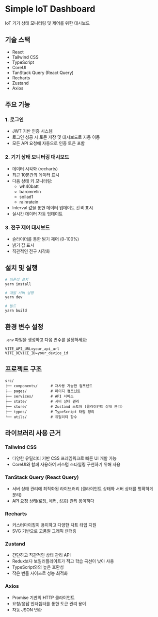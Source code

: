 # Simple IoT Dashboard

IoT 기기 상태 모니터링 및 제어를 위한 대시보드

## 기술 스택

- React
- Tailwind CSS
- TypeScript
- CoreUI
- TanStack Query (React Query)
- Recharts
- Zustand
- Axios

## 주요 기능

### 1. 로그인

- JWT 기반 인증 시스템
- 로그인 성공 시 토큰 저장 및 대시보드로 자동 이동
- 모든 API 요청에 자동으로 인증 토큰 포함

### 2. 기기 상태 모니터링 대시보드

- 데이터 시각화 (recharts)
- 최근 10분간의 데이터 표시
- 다음 상태 키 모니터링:
  - wh40batt
  - baromrelin
  - soilad1
  - rainratein
- Interval 값을 통한 데이터 업데이트 간격 표시
- 실시간 데이터 자동 업데이트

### 3. 전구 제어 대시보드

- 슬라이더를 통한 밝기 제어 (0-100%)
- 밝기 값 표시
- 직관적인 전구 시각화

## 설치 및 실행

```bash
# 의존성 설치
yarn install

# 개발 서버 실행
yarn dev

# 빌드
yarn build
```

## 환경 변수 설정

`.env` 파일을 생성하고 다음 변수를 설정하세요:

```env
VITE_API_URL=your_api_url
VITE_DEVICE_ID=your_device_id
```

## 프로젝트 구조

```
src/
├── components/      # 재사용 가능한 컴포넌트
├── pages/           # 페이지 컴포넌트
├── services/        # API 서비스
├── state/           # 서버 상태 관리
├── store/           # Zustand 스토어 (클라이언트 상태 관리)
├── types/           # TypeScript 타입 정의
└── utils/           # 유틸리티 함수
```

## 라이브러리 사용 근거

### Tailwind CSS

- 다양한 유틸리티 기반 CSS 프레임워크로 빠른 UI 개발 가능
- CoreUI와 함께 사용하여 커스텀 스타일링 구현하기 위해 사용

### TanStack Query (React Query)

- 서버 상태 관리에 최적화된 라이브러리 (클라이언트 상태와 서버 상태를 명확하게 분리)
- API 요청 상태(로딩, 에러, 성공) 관리 용이하다

### Recharts

- 커스터마이징이 용이하고 다양한 차트 타입 지원
- SVG 기반으로 고품질 그래픽 렌더링

### Zustand

- 간단하고 직관적인 상태 관리 API
- Redux보다 보일러플레이트가 적고 학습 곡선이 낮아 사용
- TypeScript와의 높은 호환성
- 작은 번들 사이즈로 성능 최적화

### Axios

- Promise 기반의 HTTP 클라이언트
- 요청/응답 인터셉터를 통한 토큰 관리 용이
- 자동 JSON 변환
